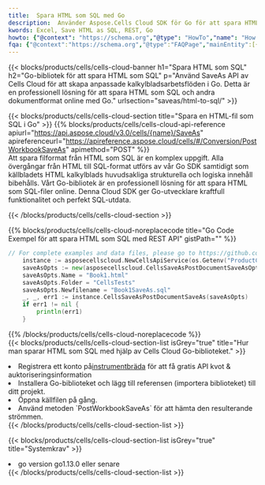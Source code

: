 ```yaml
---
title:  Spara HTML som SQL med Go
description:  Använder Aspose.Cells Cloud SDK för Go för att spara HTML filformat som SQL-formatfil.
kwords: Excel, Save HTML as SQL, REST, Go
howto: {"@context": "https://schema.org","@type": "HowTo","name": "How to save HTML as SQL using the Cells Cloud Go library.","description": "How to save HTML as SQL using the Cells Cloud Go library.","image": {"@type": "ImageObject"},"url": "/go/saveas/html-to-sql/","step": [{ "@type": "HowToStep","name": "How to save HTML as SQL using the Cells Cloud Go library. step 1", "image": {"@type": "ImageObject",},"url": "/go/saveas/html-to-sql/","text": "Register an account at <a href='https://dashboard.aspose.cloud/'>Dashboard</a> to get free API quota & authorization details",},{ "@type": "HowToStep","name": "How to save HTML as SQL using the Cells Cloud Go library. step 1", "image": {"@type": "ImageObject",},"url": "/go/saveas/html-to-sql/","text": "Install Go library and add the reference (import the library) to your project.",},{ "@type": "HowToStep","name": "How to save HTML as SQL using the Cells Cloud Go library. step 1", "image": {"@type": "ImageObject",},"url": "/go/saveas/html-to-sql/","text": "Open the source file in go.",},{ "@type": "HowToStep","name": "How to save HTML as SQL using the Cells Cloud Go library. step 1", "image": {"@type": "ImageObject",},"url": "/go/saveas/html-to-sql/","text": "Use the `PostWorkbookSaveAs` method to retrieve the resulting stream.",}, ],"supply": {"@type": "HowToSupply","name": "document"},"tool": [{"@type": "HowToTool","name": "Goland, Visual Studio Code, Eclipse"},{"@type": "HowToTool","name": "Aspose Cells"}],"totalTime": "PT6M"}
fqa: {"@context":"https://schema.org","@type":"FAQPage","mainEntity":[{"@type":"Question","name":"Why save file as other formats file in C# using REST API?","acceptedAnswer":{"@type":"Answer","text":"Documents are encoded in many ways, and some files may be incompatible with the software you use. To open and read such files, just save them as appropriate file formats.<br/><ol><li>Install .NET SDK and add the reference (import the library) to your project.</li><li>Open the source file in C# using REST API.</li><li>Call the PostWorkbookSaveAsRequest() method, passing an output filename with required extension.</li><li>Get the result of save as a separate file.</li></ol>"}},{"@type":"Question","name":"What file formats can I save as with your C# library?","acceptedAnswer":{"@type":"Answer","text":"We support a variety of file formats for conversion using .NET library, including XLSX, Excel, xls , PDF, CSV, HTML, Markdown, XML, PNG, JPG, TIFF, Json, TXT and many more."}},{"@type":"Question","name":"What is the maximum allowed file size for conversion using this .NET library?","acceptedAnswer":{"@type":"Answer","text":"There are no file size limits for format conversions using .NET library."}}]}
---
```

{{< blocks/products/cells/cells-cloud-banner h1="Spara HTML som SQL" h2="Go-bibliotek för att spara HTML som SQL" p="Använd SaveAs API av Cells Cloud för att skapa anpassade kalkylbladsarbetsflöden i Go. Detta är en professionell lösning för att spara HTML som SQL och andra dokumentformat online med Go." urlsection="saveas/html-to-sql/" >}}

{{< blocks/products/cells/cells-cloud-section title="Spara en HTML-fil som SQL i Go" >}}
{{% blocks/products/cells/cells-cloud-api-reference apiurl="https://api.aspose.cloud/v3.0/cells/{name}/SaveAs" apireferenceurl="https://apireference.aspose.cloud/cells/#/Conversion/PostWorkbookSaveAs" apimethod="POST" %}}
<br/>
Att spara filformat från HTML som SQL är en komplex uppgift. Alla övergångar från HTML till SQL-format utförs av vår Go SDK samtidigt som källbladets HTML kalkylblads huvudsakliga strukturella och logiska innehåll bibehålls. Vårt Go-bibliotek är en professionell lösning för att spara HTML som SQL-filer online. Denna Cloud SDK ger Go-utvecklare kraftfull funktionalitet och perfekt SQL-utdata.

{{< /blocks/products/cells/cells-cloud-section >}}

{{% blocks/products/cells/cells-cloud-noreplacecode title="Go Code Exempel för att spara HTML som SQL med REST API" gistPath="" %}}
  
```go
// For complete examples and data files, please go to https://github.com/aspose-cells-cloud/aspose-cells-cloud-go/
    instance := asposecellscloud.NewCellsApiService(os.Getenv("ProductClientId"), os.Getenv("ProductClientSecret"))
    saveAsOpts := new(asposecellscloud.CellsSaveAsPostDocumentSaveAsOpts)
    saveAsOpts.Name = "Book1.html"
    saveAsOpts.Folder = "CellsTests"
    saveAsOpts.Newfilename = "Book1SaveAs.sql"
    _, _, err1 := instance.CellsSaveAsPostDocumentSaveAs(saveAsOpts)
    if err1 != nil {
	    println(err1)
    }
```
  
{{% /blocks/products/cells/cells-cloud-noreplacecode %}}
<br/>
{{< blocks/products/cells/cells-cloud-section-list isGrey="true" title="Hur man sparar HTML som SQL med hjälp av Cells Cloud Go-biblioteket." >}}
<li> Registrera ett konto på<a href="https://dashboard.aspose.cloud/">instrumentbräda</a> för att få gratis API kvot & auktoriseringsinformation</li>
<li>Installera Go-biblioteket och lägg till referensen (importera biblioteket) till ditt projekt.</li>
<li>Öppna källfilen på gång.</li>
<li>Använd metoden `PostWorkbookSaveAs` för att hämta den resulterande strömmen.</li>
{{< /blocks/products/cells/cells-cloud-section-list >}}

{{< blocks/products/cells/cells-cloud-section-list isGrey="true" title="Systemkrav" >}}
<li>go version go1.13.0 eller senare</li>
{{< /blocks/products/cells/cells-cloud-section-list >}}
